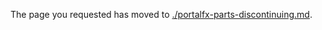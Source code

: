 
The page you requested has moved to [./portalfx-parts-discontinuing.md](./portalfx-parts-discontinuing.md). 
